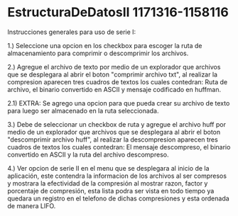 # EstructuraDeDatosII 1171316-1158116

Instrucciones generales para uso de serie I:

1.) Seleccione una opcion en los checkbox para escoger la ruta de almacenamiento para comprimir o descomprimir los archivos.

2.) Agregue el archivo de texto por medio de un explorador que archivos que se desplegara al abrir el boton "comprimir archivo txt", al realizar la compresion aparecen tres cuadros de textos los cuales contedran: Ruta de archivo, el binario convertido en ASCII y mensaje codificado en huffman.

2.1) EXTRA: Se agrego una opcion para que pueda crear su archivo de texto para luego ser almacenado en la ruta seleccionada.

3.) Debe de seleccionar un checkbox de ruta y agregue el archivo huff por medio de un explorador que archivos que se desplegara al abrir el boton "descomprimir archivo huff", al realizar la descompresion aparecen tres cuadros de textos los cuales contedran: El mensaje descompreso, el binario convertido en ASCII y la ruta del archivo descompreso.

4.) Ver opcion de serie II en el menu que se desplegara al inicio de la aplicación, este contendra la informacion de los archivos al ser compresos y mostrara la efectividad de la compresión al mostrar razon, factor y porcentaje de compresión, esta lista podra ser vista en todo tiempo ya quedara un registro en el telefono de dichas compresiones y esta ordenada de manera LIFO.
